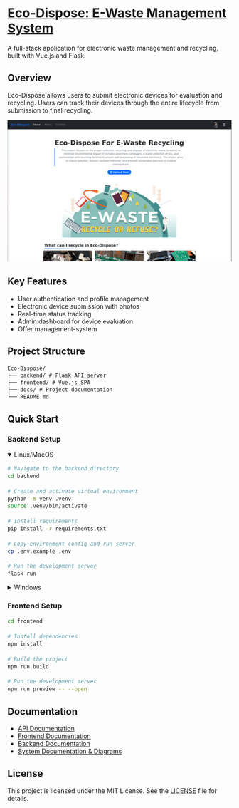 # [Eco-Dispose: E-Waste Management System](https://bahaamohamed98.github.io/Eco-Dispose/)

A full-stack application for electronic waste management and recycling, built with Vue.js and Flask.

## Overview

Eco-Dispose allows users to submit electronic devices for evaluation and recycling. Users can track their devices through the entire lifecycle from submission to final recycling.

![Project Screenshot](assets/preview.png)

## Key Features

- User authentication and profile management
- Electronic device submission with photos
- Real-time status tracking
- Admin dashboard for device evaluation
- Offer management-system

## Project Structure

```text
Eco-Dispose/
├── backend/ # Flask API server
├── frontend/ # Vue.js SPA
├── docs/ # Project documentation
└── README.md
```

## Quick Start

### Backend Setup

<details open>
<summary>Linux/MacOS</summary>

```bash
# Navigate to the backend directory
cd backend

# Create and activate virtual environment
python -m venv .venv
source .venv/bin/activate

# Install requirements
pip install -r requirements.txt

# Copy environment config and run server
cp .env.example .env

# Run the development server
flask run
```

</details>

<details>
<summary>Windows</summary>

```bash
# Navigate to the backend directory
cd backend

# Create and activate virtual environment
python -m venv .venv
.venv\Scripts\activate

# Install requirements
pip install -r requirements.txt

# Copy environment config and run server
copy .env.example .env

# Run the development server
flask run
```

</details>

### Frontend Setup

```bash
cd frontend

# Install dependencies
npm install

# Build the project
npm run build

# Run the development server
npm run preview -- --open
```

## Documentation

- [API Documentation](docs/api/index.md)
- [Frontend Documentation](frontend/README.md)
- [Backend Documentation](backend/README.md)
- [System Documentation & Diagrams](docs/index.md)

## License

This project is licensed under the MIT License. See the [LICENSE](LICENSE) file for details.
